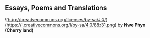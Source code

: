 ## Essays, Poems and Translations

![http://creativecommons.org/licenses/by-sa/4.0/](https://i.creativecommons.org/l/by-sa/4.0/88x31.png) by **Nwe Phyo (Cherry land)**